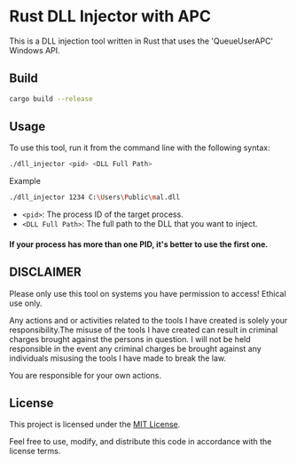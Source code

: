 # Rust DLL Injector with APC

This is a DLL injection tool written in Rust that uses the 'QueueUserAPC' Windows API.

## Build
```bash
cargo build --release
```

## Usage

To use this tool, run it from the command line with the following syntax:

```bash
./dll_injector <pid> <DLL Full Path>
```
Example
```bash
./dll_injector 1234 C:\Users\Public\mal.dll
```

- `<pid>`: The process ID of the target process.
- `<DLL Full Path>`: The full path to the DLL that you want to inject.

#### If your process has more than one PID, it's better to use the first one.

## DISCLAIMER

Please only use this tool on systems you have permission to access! Ethical use only.

Any actions and or activities related to the tools I have created is solely your responsibility.The misuse of the tools I have created can result in criminal charges brought against the persons in question. I will not be held responsible in the event any criminal charges be brought against any individuals misusing the tools I have made to break the law.

You are responsible for your own actions.

## License

This project is licensed under the [MIT License](LICENSE).

Feel free to use, modify, and distribute this code in accordance with the license terms.
